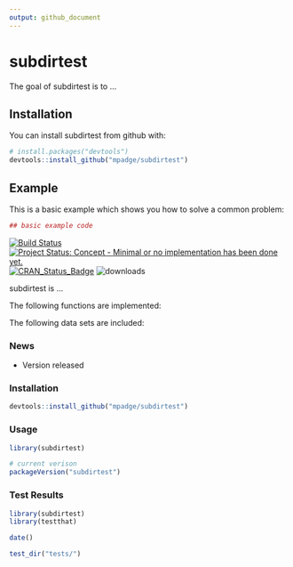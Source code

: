 ```yaml
---
output: github_document
---
```


<!-- README.md is generated from README.Rmd. Please edit that file -->



# subdirtest

The goal of subdirtest is to ...

## Installation

You can install subdirtest from github with:


```r
# install.packages("devtools")
devtools::install_github("mpadge/subdirtest")
```

## Example

This is a basic example which shows you how to solve a common problem:


```r
## basic example code
```

[![Build Status](https://travis-ci.org/mpadge/subdirtest.svg)](https://travis-ci.org/mpadge/subdirtest) 
[![Project Status: Concept - Minimal or no implementation has been done yet.](http://www.repostatus.org/badges/0.1.0/concept.svg)](http://www.repostatus.org/#concept)
[![CRAN_Status_Badge](http://www.r-pkg.org/badges/version/subdirtest)](http://cran.r-project.org/web/packages/subdirtest) 
![downloads](http://cranlogs.r-pkg.org/badges/grand-total/subdirtest)

subdirtest is ...

The following functions are implemented:

The following data sets are included:

### News

- Version  released

### Installation


```r
devtools::install_github("mpadge/subdirtest")
```



### Usage


```r
library(subdirtest)

# current verison
packageVersion("subdirtest")

```

### Test Results


```r
library(subdirtest)
library(testthat)

date()

test_dir("tests/")
```

